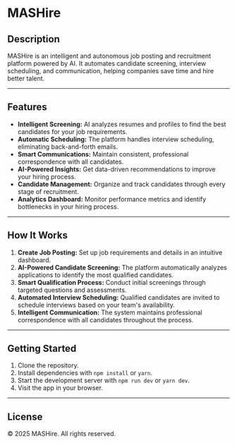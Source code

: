 # MASHire

## Description

MASHire is an intelligent and autonomous job posting and recruitment platform powered by AI. It automates candidate screening, interview scheduling, and communication, helping companies save time and hire better talent.

---

## Features

- **Intelligent Screening:** AI analyzes resumes and profiles to find the best candidates for your job requirements.
- **Automatic Scheduling:** The platform handles interview scheduling, eliminating back-and-forth emails.
- **Smart Communications:** Maintain consistent, professional correspondence with all candidates.
- **AI-Powered Insights:** Get data-driven recommendations to improve your hiring process.
- **Candidate Management:** Organize and track candidates through every stage of recruitment.
- **Analytics Dashboard:** Monitor performance metrics and identify bottlenecks in your hiring process.

---

## How It Works

1. **Create Job Posting:** Set up job requirements and details in an intuitive dashboard.
2. **AI-Powered Candidate Screening:** The platform automatically analyzes applications to identify the most qualified candidates.
3. **Smart Qualification Process:** Conduct initial screenings through targeted questions and assessments.
4. **Automated Interview Scheduling:** Qualified candidates are invited to schedule interviews based on your team's availability.
5. **Intelligent Communication:** The system maintains professional correspondence with all candidates throughout the process.

---

## Getting Started

1. Clone the repository.
2. Install dependencies with `npm install` or `yarn`.
3. Start the development server with `npm run dev` or `yarn dev`.
4. Visit the app in your browser.

---

## License

© 2025 MASHire. All rights reserved.
